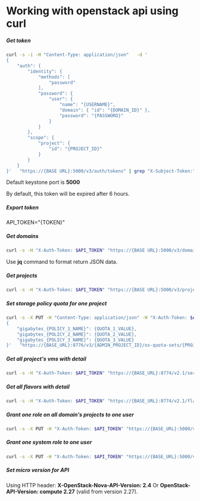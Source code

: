 # Working with openstack api using curl


##### Get token
```bash
curl -s -i -H "Content-Type: application/json"   -d '
{
    "auth": {
        "identity": {
            "methods": [
                "password"
            ],
            "password": {
                "user": {
                    "name": "{USERNAME}",
                    "domain": { "id": "{DOMAIN_ID}" },
                    "password": "{PASSWORD}"
                }
            }
        },
        "scope": {
            "project": {
                "id": "{PROJECT_ID}"
            }
        }
    }
}'   "https://{BASE URL}:5000/v3/auth/tokens" | grep "X-Subject-Token:"
```
Default keystone port is **5000**

By default, this token will be expired after 6 hours.
<!--more-->
##### Export token
API_TOKEN="{TOKEN}"

##### Get domains
```bash
curl -s -H "X-Auth-Token: $API_TOKEN" "https://{BASE URL}:5000/v3/domains" | jq '.'
```
Use **jq** command to format return JSON data.

##### Get projects
```bash
curl -s -H "X-Auth-Token: $API_TOKEN" "https://{BASE URL}:5000/v3/projects" | jq '.'
```

##### Set storage policy quota for one project
```bash
curl -s -X PUT -H "Content-Type: application/json" -H "X-Auth-Token: $API_TOKEN" -d '
{
    "gigabytes_{POLICY_1_NAME}": {QUOTA_1_VALUE},
    "gigabytes_{POLICY_2_NAME}": {QUOTA_2_VALUE},
    "gigabytes_{POLICY_3_NAME}": {QUOTA_3_VALUE}
}'   "https://{BASE_URL}:8776/v3/{ADMIN_PROJECT_ID}/os-quota-sets/{PROJECT_ID}"
```

##### Get all project's vms with detail
```bash
curl -s -H "X-Auth-Token: $API_TOKEN" "https://{BASE_URL}:8774/v2.1/servers/detail" | jq '.'
```

##### Get all flavors with detail
```bash
curl -s -H "X-Auth-Token: $API_TOKEN" "https://{BASE_URL}:8774/v2.1/flavors/detail" | jq '.'
```

##### Grant one role on all domain's projects to one user
```bash
curl -s -X PUT -H "X-Auth-Token: $API_TOKEN" "https://{BASE_URL}:5000/v3/OS-INHERIT/domains/{DOMAIN_ID}/users/{USER_ID}/roles/{ROLE_ID}/inherited_to_projects" | jq '.'
```

##### Grant one system role to one user
```bash
curl -s -X PUT -H "X-Auth-Token: $API_TOKEN" "https://{BASE_URL}:5000/v3/system/users/{USER_ID}/roles/{SYSTEM_ROLE_ID}" | jq '.'
```

##### Set micro version for API
Using HTTP header: **X-OpenStack-Nova-API-Version: 2.4** Or **OpenStack-API-Version: compute 2.27** (valid from version 2.27).

